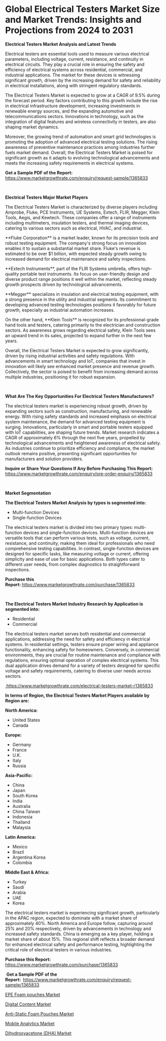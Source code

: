 <p><h1>Global Electrical Testers Market Size and Market Trends: Insights and Projections from 2024 to 2031</h1></p><p><strong>Electrical Testers Market Analysis and Latest Trends</strong></p>
<p><p>Electrical testers are essential tools used to measure various electrical parameters, including voltage, current, resistance, and continuity in electrical circuits. They play a crucial role in ensuring the safety and efficiency of electrical systems across residential, commercial, and industrial applications. The market for these devices is witnessing significant growth, driven by the increasing demand for safety and reliability in electrical installations, along with stringent regulatory standards.</p><p>The Electrical Testers Market is expected to grow at a CAGR of 9.5% during the forecast period. Key factors contributing to this growth include the rise in electrical infrastructure development, increasing investments in renewable energy sources, and the expanding automotive and telecommunications sectors. Innovations in technology, such as the integration of digital features and wireless connectivity in testers, are also shaping market dynamics.</p><p>Moreover, the growing trend of automation and smart grid technologies is promoting the adoption of advanced electrical testing solutions. The rising awareness of preventive maintenance practices among industries further fuels market demand. Overall, the Electrical Testers Market is poised for significant growth as it adapts to evolving technological advancements and meets the increasing safety requirements in electrical systems.</p></p>
<p><strong>Get a Sample PDF of the Report:&nbsp;</strong> <a href="https://www.marketgrowthrate.com/enquiry/request-sample/1365833">https://www.marketgrowthrate.com/enquiry/request-sample/1365833</a></p>
<p>&nbsp;</p>
<p><strong>Electrical Testers Major Market Players</strong></p>
<p><p>The Electrical Testers Market is characterized by diverse players including Amprobe, Fluke, PCE Instruments, UE Systems, Extech, FLIR, Megger, Klein Tools, Aegis, and Kewtech. These companies offer a range of instruments including multimeters, insulation testers, and thermal imaging devices, catering to various sectors such as electrical, HVAC, and industrial.</p><p>**Fluke Corporation** is a market leader, known for its precision tools and robust testing equipment. The company's strong focus on innovation enables it to sustain a substantial market share. Fluke's revenue is estimated to be over $1 billion, with expected steady growth owing to increased demand for electrical maintenance and safety inspections.</p><p>**Extech Instruments**, part of the FLIR Systems umbrella, offers high-quality portable test instruments. Its focus on user-friendly design and diverse product range positions it well within the market, reflecting steady growth prospects driven by technological advancements.</p><p>**Megger** specializes in insulation and electrical testing equipment, with a strong presence in the utility and industrial segments. Its commitment to developing advanced testing technologies positions it favorably for future growth, especially as industrial automation increases.</p><p>On the other hand, **Klein Tools** is recognized for its professional-grade hand tools and testers, catering primarily to the electrician and construction sectors. As awareness grows regarding electrical safety, Klein Tools sees an upward trend in its sales, projected to expand further in the next few years.</p><p>Overall, the Electrical Testers Market is expected to grow significantly, driven by rising industrial activities and safety regulations. With advancements in smart technology and IoT, companies that invest in innovation will likely see enhanced market presence and revenue growth. Collectively, the sector is poised to benefit from increasing demand across multiple industries, positioning it for robust expansion.</p></p>
<p>&nbsp;</p>
<p><strong>What Are The Key Opportunities For Electrical Testers Manufacturers?</strong></p>
<p><p>The electrical testers market is experiencing robust growth, driven by expanding sectors such as construction, manufacturing, and renewable energy. With rising safety standards and increased emphasis on electrical system maintenance, the demand for advanced testing equipment is surging. Innovations, particularly in smart and portable testers equipped with IoT capabilities, are shaping future trends. Market research indicates a CAGR of approximately 6% through the next five years, propelled by technological advancements and heightened awareness of electrical safety. As industries continue to prioritize efficiency and compliance, the market outlook remains positive, presenting significant opportunities for manufacturers and solution providers.</p></p>
<p><strong>Inquire or Share Your Questions If Any Before Purchasing This Report:</strong> <a href="https://www.marketgrowthrate.com/enquiry/pre-order-enquiry/1365833">https://www.marketgrowthrate.com/enquiry/pre-order-enquiry/1365833</a></p>
<p>&nbsp;</p>
<p><strong>Market Segmentation</strong></p>
<p><strong>The Electrical Testers Market Analysis by types is segmented into:</strong></p>
<p><ul><li>Multi-function Devices</li><li>Single-function Devices</li></ul></p>
<p><p>The electrical testers market is divided into two primary types: multi-function devices and single-function devices. Multi-function devices are versatile tools that can perform various tests, such as voltage, current, resistance, and continuity, making them ideal for professionals who need comprehensive testing capabilities. In contrast, single-function devices are designed for specific tasks, like measuring voltage or current, offering simplicity and ease of use for basic applications. Both types cater to different user needs, from complex diagnostics to straightforward inspections.</p></p>
<p><strong>Purchase this Report:&nbsp;</strong><a href="https://www.marketgrowthrate.com/purchase/1365833">https://www.marketgrowthrate.com/purchase/1365833</a></p>
<p>&nbsp;</p>
<p><strong>The Electrical Testers Market Industry Research by Application is segmented into:</strong></p>
<p><ul><li>Residential</li><li>Commercial</li></ul></p>
<p><p>The electrical testers market serves both residential and commercial applications, addressing the need for safety and efficiency in electrical systems. In residential settings, testers ensure proper wiring and appliance functionality, enhancing safety for homeowners. Conversely, in commercial environments, they are crucial for routine maintenance and compliance with regulations, ensuring optimal operation of complex electrical systems. This dual application drives demand for a variety of testers designed for specific voltage and safety requirements, catering to diverse user needs across sectors.</p></p>
<p><a href="https://www.marketgrowthrate.com/electrical-testers-market-r1365833">&nbsp;https://www.marketgrowthrate.com/electrical-testers-market-r1365833</a></p>
<p><strong>In terms of Region, the Electrical Testers Market Players available by Region are:</strong></p>
<p>
    <p> <strong> North America: </strong>
        <ul>
            <li>United States</li>
            <li>Canada</li>
        </ul>
        </p> 
    <p> <strong> Europe: </strong>
        <ul>
            <li>Germany</li>
            <li>France</li>
            <li>U.K.</li>
            <li>Italy</li>
            <li>Russia</li>
        </ul>
        </p> 
    <p> <strong> Asia-Pacific: </strong>
        <ul>
            <li>China</li>
            <li>Japan</li>
            <li>South Korea</li>
            <li>India</li>
            <li>Australia</li>
            <li>China Taiwan</li>
            <li>Indonesia</li>
            <li>Thailand</li>
            <li>Malaysia</li>
        </ul>
        </p> 
    <p> <strong> Latin America: </strong>
        <ul>
            <li>Mexico</li>
            <li>Brazil</li>
            <li>Argentina Korea</li>
            <li>Colombia</li>
        </ul>
        </p> 
    <p> <strong> Middle East & Africa: </strong>
        <ul>
            <li>Turkey</li>
            <li>Saudi</li>
            <li>Arabia</li>
            <li>UAE</li>
            <li>Korea</li>
        </ul>
    </p>
    </p>
<p><p>The electrical testers market is experiencing significant growth, particularly in the APAC region, expected to dominate with a market share of approximately 40%. North America and Europe follow, capturing around 25% and 20% respectively, driven by advancements in technology and increased safety standards. China is emerging as a key player, holding a market share of about 15%. This regional shift reflects a broader demand for enhanced electrical safety and performance testing, highlighting the critical role of electrical testers in various industries.</p></p>
<p><strong>Purchase this Report: </strong><a href="https://www.marketgrowthrate.com/purchase/1365833">https://www.marketgrowthrate.com/purchase/1365833</a></p>
<p>&nbsp;<strong>Get a Sample PDF of the Report:&nbsp;&nbsp;</strong><a href="https://www.marketgrowthrate.com/enquiry/request-sample/1365833">https://www.marketgrowthrate.com/enquiry/request-sample/1365833</a></p>
<p><strong></strong></p>
<p><p><a href="https://medium.com/@dfs4ff/epe-foam-pouches-market-a-global-and-regional-analysis-focus-on-region-country-level-analysis-0a1fda075ffc?postPublishedType=repub">EPE Foam pouches Market</a></p><p><a href="https://www.linkedin.com/pulse/digital-content-market-global-regional-analysis-2024-2031-djrsf">Digital Content Market</a></p><p><a href="https://medium.com/@dfs4ff/anti-static-foam-pouches-market-insights-product-type-application-trends-and-regional-analysis-31c89796bafa?postPublishedType=repub">Anti-Static Foam Pouches Market</a></p><p><a href="https://www.linkedin.com/pulse/market-leaders-laggards-global-mobile-analytics-trends-forecast-47pmf">Mobile Analytics Market</a></p><p><a href="https://issuu.com/reportprime-2/docs/dihydroxyacetone-dha-market-size-20_d28bb90fa6c587">Dihydroxyacetone (DHA) Market</a></p></p>